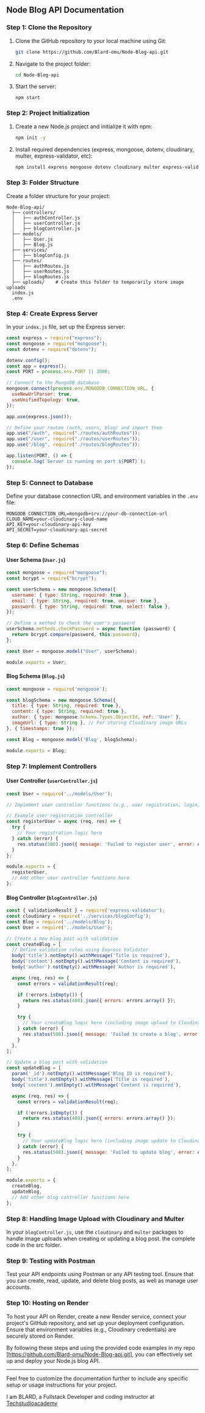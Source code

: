 ## Node Blog API Documentation

### Step 1: Clone the Repository

1. Clone the GitHub repository to your local machine using Git:

   ```bash
   git clone https://github.com/Blard-omu/Node-Blog-api.git
   ```

2. Navigate to the project folder:

   ```bash
   cd Node-Blog-api
   ```

3. Start the server:
   ```
   npm start
   ```

<!-- Alternatively -->

### Step 2: Project Initialization

1. Create a new Node.js project and initialize it with npm:

   ```bash
   npm init -y
   ```

2. Install required dependencies (express, mongoose, dotenv, cloudinary, multer, express-validator, etc):

   ```bash
   npm install express mongoose dotenv cloudinary multer express-validator
   ```

### Step 3: Folder Structure

Create a folder structure for your project:

```
Node-Blog-api/
  ├── controllers/
  │   ├── authController.js
  │   ├── userController.js
  │   ├── blogController.js
  ├── models/
  │   ├── User.js
  │   ├── Blog.js
  ├── services/
  │   ├── blogConfig.js
  ├── routes/
  │   ├── authRoutes.js
  │   ├── userRoutes.js
  │   ├── blogRoutes.js
  ├── uploads/    # Create this folder to temporarily store image uploads
  index.js
  .env
```

### Step 4: Create Express Server

In your `index.js` file, set up the Express server:

```javascript
const express = require("express");
const mongoose = require("mongoose");
const dotenv = require("dotenv");

dotenv.config();
const app = express();
const PORT = process.env.PORT || 3000;

// Connect to the MongoDB database
mongoose.connect(process.env.MONGODB_CONNECTION_URL, {
  useNewUrlParser: true,
  useUnifiedTopology: true,
});

app.use(express.json());

// Define your routes (auth, users, blog) and import them
app.use("/auth", require("./routes/authRoutes"));
app.use("/user", require("./routes/userRoutes"));
app.use("/blog", require("./routes/blogRoutes"));

app.listen(PORT, () => {
  console.log(`Server is running on port ${PORT}`);
});
```

### Step 5: Connect to Database

Define your database connection URL and environment variables in the `.env` file:

```
MONGODB_CONNECTION_URL=mongodb+srv://your-db-connection-url
CLOUD_NAME=your-cloudinary-cloud-name
API_KEY=your-cloudinary-api-key
API_SECRET=your-cloudinary-api-secret
```

### Step 6: Define Schemas

#### User Schema (`User.js`)

```javascript
const mongoose = require("mongoose");
const bcrypt = require("bcrypt");

const userSchema = new mongoose.Schema({
  username: { type: String, required: true },
  email: { type: String, required: true, unique: true },
  password: { type: String, required: true, select: false },
});

// Define a method to check the user's password
userSchema.methods.checkPassword = async function (password) {
  return bcrypt.compare(password, this.password);
};

const User = mongoose.model("User", userSchema);

module.exports = User;
```

#### Blog Schema (`Blog.js`)

```javascript
const mongoose = require('mongoose');

const blogSchema = new mongoose.Schema({
  title: { type: String, required: true },
  content: { type: String, required: true },
  author: { type: mongoose.Schema.Types.ObjectId, ref: 'User' },
  imageUrl: { type: String }, // For storing Cloudinary image URLs
}, { timestamps: true });

const Blog = mongoose.model('Blog', blogSchema);

module.exports = Blog;

```


### Step 7: Implement Controllers

#### User Controller (`userController.js`)
```javascript
const User = require('../models/User');

// Implement user controller functions (e.g., user registration, login, profile)

// Example user registration controller
const registerUser = async (req, res) => {
  try {
    // Your registration logic here
  } catch (error) {
    res.status(500).json({ message: 'Failed to register user', error: error.message });
  }
};

module.exports = {
  registerUser,
  // Add other user controller functions here
};

```



#### Blog Controller (`blogController.js`)

```JavaScript
const { validationResult } = require('express-validator');
const cloudinary = require('../services/blogConfig');
const Blog = require('../models/Blog');
const User = require('../models/User');

// Create a new blog post with validation
const createBlog = [
  // Define validation rules using Express Validator
  body('title').notEmpty().withMessage('Title is required'),
  body('content').notEmpty().withMessage('Content is required'),
  body('author').notEmpty().withMessage('Author is required'),

  async (req, res) => {
    const errors = validationResult(req);

    if (!errors.isEmpty()) {
      return res.status(400).json({ errors: errors.array() });
    }

    try {
      // Your createBlog logic here (including image upload to Cloudinary)
    } catch (error) {
      res.status(500).json({ message: 'Failed to create a blog', error: error.message });
    }
  },
];

// Update a blog post with validation
const updateBlog = [
  param('_id').notEmpty().withMessage('Blog ID is required'),
  body('title').notEmpty().withMessage('Title is required'),
  body('content').notEmpty().withMessage('Content is required'),

  async (req, res) => {
    const errors = validationResult(req);

    if (!errors.isEmpty()) {
      return res.status(400).json({ errors: errors.array() });
    }

    try {
      // Your updateBlog logic here (including image update to Cloudinary)
    } catch (error) {
      res.status(500).json({ message: 'Failed to update blog', error: error.message });
    }
  },
];

module.exports = {
  createBlog,
  updateBlog,
  // Add other blog controller functions here
};

```


### Step 8: Handling Image Upload with Cloudinary and Multer

In your `blogController.js`, use the `cloudinary` and `multer` packages to handle image uploads when creating or updating a blog post. the complete code in the src folder.

### Step 9: Testing with Postman

Test your API endpoints using Postman or any API testing tool. Ensure that you can create, read, update, and delete blog posts, as well as manage user accounts.

### Step 10: Hosting on Render

To host your API on Render, create a new Render service, connect your project's GitHub repository, and set up your deployment configuration. Ensure that environment variables (e.g., Cloudinary credentials) are securely stored on Render.

By following these steps and using the provided code examples in my repo [https://github.com/Blard-omu/Node-Blog-api.git], you can effectively set up and deploy your Node.js blog API.

---

Feel free to customize the documentation further to include any specific setup or usage instructions for your project.

I am BLARD, a Fullstack Developer and coding instructor at <a href="https://www.techstudioacademy.com/">Techstudioacademy</a>

